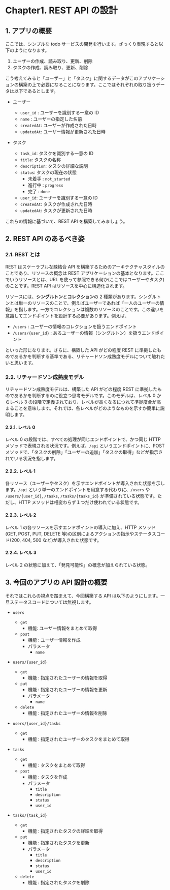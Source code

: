 # Chapter1. REST API の設計

## 1. アプリの概要

ここでは、シンプルな todo サービスの開発を行います。ざっくり表現すると以下のようになります。

1. ユーザーの作成、読み取り、更新、削除
2. タスクの作成、読み取り、更新、削除

こう考えてみると「ユーザー」と「タスク」に関するデータがこのアプリケーションの構築の上で必要になることになります。ここではそれぞれの取り扱うデータは以下であるとします。

- ユーザー

  - `user_id` : ユーザーを識別する一意の ID
  - `name` : ユーザーの指定した名前
  - `createdAt`: ユーザーが作成された日時
  - `updatedAt`: ユーザー情報が更新された日時

- タスク
  - `task_id`: タスクを識別する一意の ID
  - `title`: タスクの名称
  - `description`: タスクの詳細な説明
  - `status`: タスクの現在の状態
    - 未着手 : `not_started`
    - 進行中 : `progress`
    - 完了 : `done`
  - `user_id`: ユーザーを識別する一意の ID
  - `createdAt`: タスクが作成された日時
  - `updatedAt`: タスクが更新された日時

これらの情報に基づいて、REST API を構築してみましょう。

## 2. REST API のあるべき姿

### 2.1. REST とは

REST はスケーラブルな疎結合 API を構築するためのアーキテクチャスタイルのことであり、リソースの概念は REST アプリケーションの基本となります。ここでいうリソースとは、URL を使って参照できる何か(ここではユーザーやタスク)のことです。REST API はリソースを中心に構造化されます。

リソースには、**シングルトン**と**コレクション**の 2 種類があります。シングルトンとは単一のリソースのことで、例えばユーザーであれば「一人のユーザーの情報」を指します。一方でコレクションは複数のリソースのことです。この違いを意識してエンドポイントを設計する必要があります。例えば、

- `/users` : ユーザーの情報のコレクションを扱うエンドポイント
- `/users/{user_id}` : あるユーザーの情報（シングルトン）を扱うエンドポイント

といった形になります。さらに、構築した API がどの程度 REST に準拠したものであるかを判断する基準である、リチャードソン成熟度モデルについて触れたいと思います。

### 2.2. リチャードソン成熟度モデル

リチャードソン成熟度モデルは、構築した API がどの程度 REST に準拠したものであるかを判断するのに役立つ思考モデルです。このモデルは、レベル 0 からレベル 3 の段階で定義されており、レベルが高くなるにつれて準拠度合が高まることを意味します。それでは、各レベルがどのようなものを示すか簡単に説明します。

#### 2.2.1. レベル 0

レベル 0 の段階では、すべての処理が同じエンドポイントで、かつ同じ HTTP メソッドで表現される状況です。例えば、`/api` というエンドポイントに、POST メソッドで、「タスクの削除」「ユーザーの追加」「タスクの取得」などが指示されている状況を指します。

#### 2.2.2. レベル 1

各リソース（ユーザーやタスク）を示すエンドポイントが導入された状態を示します。`/api` という単一のエンドポイントを用意する代わりに、`/users` や `/users/{user_id}`, `/tasks`, `/tasks/{tasks_id}` が準備されている状態です。ただし、HTTP メソッドは相変わらず１つだけ使われている状態です。

#### 2.2.3. レベル 2

レベル 1 の各リソースを示すエンドポイントの導入に加え、HTTP メソッド(GET, POST, PUT, DELETE 等)の区別によるアクションの指示やステータスコード(200, 404, 500 など)が導入された状態です。

#### 2.2.4. レベル 3

レベル 2 の状態に加えて、「発見可能性」の概念が加えられている状態。

## 3. 今回のアプリの API 設計の概要

それではこれらの視点を踏まえて、今回構築する API は以下のようにします。一旦ステータスコードについては無視します。

- `users`

  - `get`
    - 機能: ユーザー情報をまとめて取得
  - `post`
    - 機能 : ユーザー情報を作成
    - パラメータ
      - `name`

- `users/{user_id}`

  - `get`
    - 機能 : 指定されたユーザーの情報を取得
  - `put`
    - 機能 : 指定されたユーザーの情報を更新
    - パラメータ
      - `name`
  - `delete`
    - 機能 : 指定されたユーザーの情報を削除

- `users/{user_id}/tasks`

  - `get`
    - 機能 : 指定されたユーザーのタスクをまとめて取得

- `tasks`

  - `get`
    - 機能 : タスクをまとめて取得
  - `post`
    - 機能 : タスクを作成
    - パラメータ
      - `title`
      - `description`
      - `status`
      - `user_id`

- `tasks/{task_id}`
  - `get`
    - 機能 : 指定されたタスクの詳細を取得
  - `put`
    - 機能 : 指定されたタスクを更新
    - パラメータ
      - `title`
      - `description`
      - `status`
      - `user_id`
  - `delete`
    - 機能 : 指定されたタスクを削除
